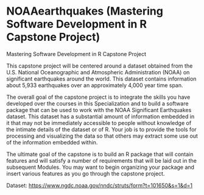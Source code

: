# NOAAearthquakes (Mastering Software Development in R Capstone Project)

Mastering Software Development in R Capstone Project

This capstone project will be centered around a dataset obtained from the U.S. National Oceanographic and Atmospheric Administration (NOAA) on significant earthquakes around the world. This dataset contains information about 5,933 earthquakes over an approximately 4,000 year time span.

The overall goal of the capstone project is to integrate the skills you have developed over the courses in this Specialization and to build a software package that can be used to work with the NOAA Significant Earthquakes dataset. This dataset has a substantial amount of information embedded in it that may not be immediately accessible to people without knowledge of the intimate details of the dataset or of R. Your job is to provide the tools for processing and visualizing the data so that others may extract some use out of the information embedded within.

The ultimate goal of the capstone is to build an R package that will contain features and will satisfy a number of requirements that will be laid out in the subsequent Modules. You may want to begin organizing your package and insert various features as you go through the capstone project.

Dataset: https://www.ngdc.noaa.gov/nndc/struts/form?t=101650&s=1&d=1
